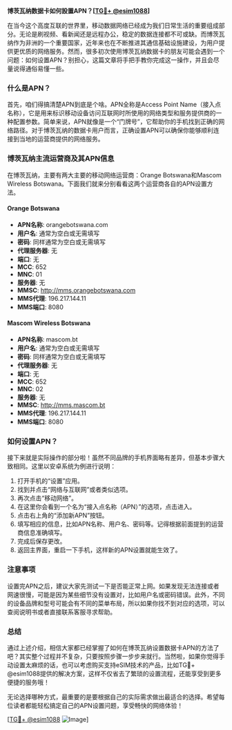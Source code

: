 **博茨瓦纳数据卡如何設置APN？[[TG💪+ @esim1088](https://t.me/s/esim1088)]**

在当今这个高度互联的世界里，移动数据网络已经成为我们日常生活的重要组成部分。无论是刷视频、看新闻还是远程办公，稳定的数据连接都不可或缺。而博茨瓦纳作为非洲的一个重要国家，近年来也在不断推进其通信基础设施建设，为用户提供更优质的网络服务。然而，很多初次使用博茨瓦纳数据卡的朋友可能会遇到一个问题：如何设置APN？别担心，这篇文章将手把手教你完成这一操作，并且会尽量说得通俗易懂一些。

### 什么是APN？

首先，咱们得搞清楚APN到底是个啥。APN全称是Access Point Name（接入点名称），它是用来标识移动设备访问互联网时所使用的网络类型和服务提供商的一种配置参数。简单来说，APN就像是一个“门牌号”，它帮助你的手机找到正确的网络路径。对于博茨瓦纳的数据卡用户而言，正确设置APN可以确保你能够顺利连接到当地的运营商提供的网络服务。

### 博茨瓦纳主流运营商及其APN信息

在博茨瓦纳，主要有两大主要的移动网络运营商：Orange Botswana和Mascom Wireless Botswana。下面我们就来分别看看这两个运营商各自的APN设置方法。

#### Orange Botswana

- **APN名称**: orangebotswana.com
- **用户名**: 通常为空白或无需填写
- **密码**: 同样通常为空白或无需填写
- **代理服务器**: 无
- **端口**: 无
- **MCC**: 652
- **MNC**: 01
- **服务器**: 无
- **MMSC**: http://mms.orangebotswana.com
- **MMS代理**: 196.217.144.11
- **MMS端口**: 8080

#### Mascom Wireless Botswana

- **APN名称**: mascom.bt
- **用户名**: 通常为空白或无需填写
- **密码**: 同样通常为空白或无需填写
- **代理服务器**: 无
- **端口**: 无
- **MCC**: 652
- **MNC**: 02
- **服务器**: 无
- **MMSC**: http://mms.mascom.bt
- **MMS代理**: 196.217.144.11
- **MMS端口**: 8080

### 如何设置APN？

接下来就是实际操作的部分啦！虽然不同品牌的手机界面略有差异，但基本步骤大致相同。这里以安卓系统为例进行说明：

1. 打开手机的“设置”应用。
2. 找到并点击“网络与互联网”或者类似选项。
3. 再次点击“移动网络”。
4. 在这里你会看到一个名为“接入点名称（APN）”的选项，点击进入。
5. 点击右上角的“添加新APN”按钮。
6. 填写相应的信息，比如APN名称、用户名、密码等。记得根据前面提到的运营商信息准确填写。
7. 完成后保存更改。
8. 返回主界面，重启一下手机，这样新的APN设置就能生效了。

### 注意事项

设置完APN之后，建议大家先测试一下是否能正常上网。如果发现无法连接或者网速很慢，可能是因为某些细节没有设置对，比如用户名或密码错误。此外，不同的设备品牌和型号可能会有不同的菜单布局，所以如果你找不到对应的选项，可以查阅说明书或者直接联系客服寻求帮助。

### 总结

通过上述介绍，相信大家都已经掌握了如何在博茨瓦纳设置数据卡APN的方法了吧？其实整个过程并不复杂，只要按照步骤一步步来就行。当然啦，如果你觉得手动设置太麻烦的话，也可以考虑购买支持eSIM技术的产品，比如TG💪+ @esim1088提供的解决方案，这样不仅省去了繁琐的设置流程，还能享受到更多便捷的服务哦！

无论选择哪种方式，最重要的是要根据自己的实际需求做出最适合的选择。希望每位读者都能轻松搞定自己的APN设置问题，享受畅快的网络体验！

[[TG💪+ @esim1088](https://t.me/s/esim1088) ![Image](https://i.postimg.cc/4NQfJmqS/Snipaste-2025-05-13-00-14-12.png)]